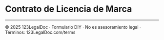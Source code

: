 # Contrato de Licencia de Marca

---

© 2025 123LegalDoc · Formulario DIY · No es asesoramiento legal · Términos: 123LegalDoc.com/terms
